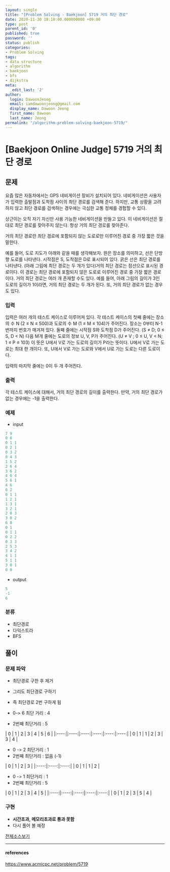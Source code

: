 ```yaml
---
layout: single
title: "[Problem Solving - Baekjoon] 5719 거의 최단 경로"
date: 2020-11-30 18:10:00.000000000 +09:00
type: post
parent_id: '0'
published: true
password: ''
status: publish
categories:
- Problem Solving
tags:
- data structure
- algorithm
- baekjoon
- bfs
- dijkstra
meta:
  _edit_last: '2'
author:
  login: DawoonJeong
  email: iamdawoonjeong@gmail.com
  display_name: Dawoon Jeong
  first_name: Dawoon
  last_name: Jeong
permalink: "/algorithm-problem-solving-baekjoon-5719/"
---
```

# [Baekjoon Online Judge] 5719 거의 최단 경로

## 문제
요즘 많은 자동차에서는 GPS 네비게이션 장비가 설치되어 있다. 네비게이션은 사용자가 입력한 출발점과 도착점 사이의 최단 경로를 검색해 준다. 하지만, 교통 상황을 고려하지 않고 최단 경로를 검색하는 경우에는 극심한 교통 정체를 경험할 수 있다.

상근이는 오직 자기 자신만 사용 가능한 네비게이션을 만들고 있다. 이 네비게이션은 절대로 최단 경로를 찾아주지 않는다. 항상 거의 최단 경로를 찾아준다.

거의 최단 경로란 최단 경로에 포함되지 않는 도로로만 이루어진 경로 중 가장 짧은 것을 말한다.

예를 들어, 도로 지도가 아래와 같을 때를 생각해보자. 원은 장소를 의미하고, 선은 단방향 도로를 나타낸다. 시작점은 S, 도착점은 D로 표시되어 있다. 굵은 선은 최단 경로를 나타낸다. (아래 그림에 최단 경로는 두 개가 있다)거의 최단 경로는 점선으로 표시된 경로이다. 이 경로는 최단 경로에 포함되지 않은 도로로 이루어진 경로 중 가장 짧은 경로이다. 거의 최단 경로는 여러 개 존재할 수도 있다. 예를 들어, 아래 그림의 길이가 3인 도로의 길이가 1이라면, 거의 최단 경로는 두 개가 된다. 또, 거의 최단 경로가 없는 경우도 있다.

### 입력
입력은 여러 개의 테스트 케이스로 이루어져 있다. 각 테스트 케이스의 첫째 줄에는 장소의 수 N (2 ≤ N ≤ 500)과 도로의 수 M (1 ≤ M ≤ 104)가 주어진다. 장소는 0부터 N-1번까지 번호가 매겨져 있다. 둘째 줄에는 시작점 S와 도착점 D가 주어진다. (S ≠ D; 0 ≤ S, D < N) 다음 M개 줄에는 도로의 정보 U, V, P가 주어진다. (U ≠ V ; 0 ≤ U, V < N; 1 ≤ P ≤ 103) 이 뜻은 U에서 V로 가는 도로의 길이가 P라는 뜻이다. U에서 V로 가는 도로는 최대 한 개이다. 또, U에서 V로 가는 도로와 V에서 U로 가는 도로는 다른 도로이다.

입력의 마지막 줄에는 0이 두 개 주어진다.

### 출력
각 테스트 케이스에 대해서, 거의 최단 경로의 길이를 출력한다. 만약, 거의 최단 경로가 없는 경우에는 -1을 출력한다.

### 예제
- input

```java
7 9
0 6
0 1 1
0 2 1
0 3 2
0 4 3
1 5 2
2 6 4
3 6 2
4 6 4
5 6 1
4 6
0 2
0 1 1
1 2 1
1 3 1
3 2 1
2 0 3
3 0 2
6 8
0 1
0 1 1
0 2 2
0 3 3
2 5 3
3 4 2
4 1 1
5 1 1
3 0 1
0 0
```

- output

```java
5
-1
6
```

### 분류
- 최단경로
- 다익스트라
- BFS

## 풀이

### 문제 파악

- 최단경로 구한 후 제거
- 그리도 최단경로 구하기
- 즉 최단경로 2번 구하게 됨

- 0-> 6 최단 거리 : 4
- 2번째 최단거리 : 5

| 0 | 1 | 2 | 3 | 4 | 5 | 6 |
|:----:|:----:|:----:|:----:|:----:|:----:|
| 0 | 1 | 1 | 2 | 3 | 3 | 4 |


- 0 -> 2 최단거리 : 1
- 2번째 최단거리 : 없음 (-1)

| 0 | 1 | 2 | 3 |
|:----:|:----:|:----:|
| 0 | 1 | 1 | 2 |


- 0 -> 1 최단거리 : 1
- 2번째 최단거리 : 5

| 0 | 1 | 2 | 3 | 4 | 5 |
|:----:|:----:|:----:|:----:|:----:|
| 0 | 1 | 2 | 3 | 5 | 4 |




### 구현

- **시간초과, 메모리초과로 통과 못함**
- 다시 풀어 볼 예정

[전체소스보기](https://github.com/iamdawoonjeong/java-datastructure-algorithm/blob/master/java-algorithm-problem-solving/src/baekjoon/problem5719/Main.java)

---

#### references
<https://www.acmicpc.net/problem/5719>

